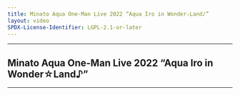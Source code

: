 ```yaml
---
title: Minato Aqua One-Man Live 2022 “Aqua Iro in Wonder☆Land♪”
layout: video
SPDX-License-Identifier: LGPL-2.1-or-later
---
```


---

## Minato Aqua One-Man Live 2022 “Aqua Iro in Wonder☆Land♪”

<div class="container">
  <video-js id="my-video" class="vjs-fluid vjs-layout-medium" controls preload="auto" poster="https://xx58j-my.sharepoint.com/:i:/g/personal/akunanime_xx58j_onmicrosoft_com/EaSYWTNo8SRJqaEnuBKWUGABGM3X8YuuIuy5agMkfHz4_g?download=1">
    <source src="https://xx58j-my.sharepoint.com/:v:/g/personal/peekaboo_xx58j_onmicrosoft_com/EQc3rrAm0ylItrDH7K5_hcoB3K9mqU8uinYOIL8mDWivFw?download=1" type="video/mp4"/>
  </video-js>
</div>

---
